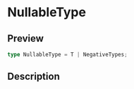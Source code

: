 
      
# NullableType

<div class="api-docs__section" data-reactroot="">

## Preview

</div><div class="api-docs__preview type single" data-reactroot="">

```ts
type NullableType = T | NegativeTypes;
```

</div><div class="api-docs__section" data-reactroot="">

## Description

</div><div class="api-docs__description" data-reactroot=""><span class="api-docs__do-not-parse">



</span></div>